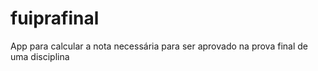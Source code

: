 fuiprafinal
===========

App para calcular a nota necessária para ser aprovado na prova final de uma disciplina
